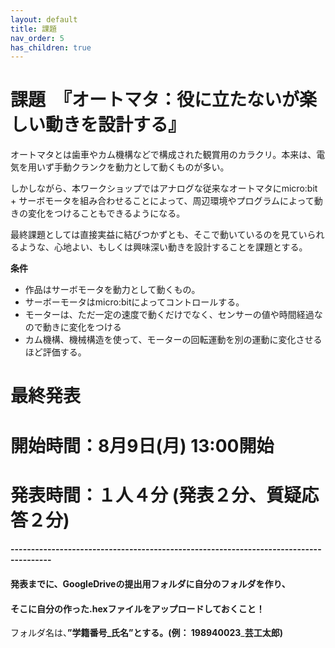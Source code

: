 ```yaml
---
layout: default
title: 課題
nav_order: 5
has_children: true
---
```


# 課題　『オートマタ：役に立たないが楽しい動きを設計する』

オートマタとは歯車やカム機構などで構成された観賞用のカラクリ。本来は、電気を用いず手動クランクを動力として動くものが多い。

しかしながら、本ワークショップではアナログな従来なオートマタにmicro:bit + サーボモータを組み合わせることによって、周辺環境やプログラムによって動きの変化をつけることもできるようになる。

最終課題としては直接実益に結びつかずとも、そこで動いているのを見ていられるような、心地よい、もしくは興味深い動きを設計することを課題とする。

**条件**

* 作品はサーボモータを動力として動くもの。
* サーボーモータはmicro:bitによってコントロールする。
* モーターは、ただ一定の速度で動くだけでなく、センサーの値や時間経過なので動きに変化をつける
* カム機構、機械構造を使って、モーターの回転運動を別の運動に変化させるほど評価する。

# 最終発表

# 開始時間：8月9日(月) 13:00開始

# 発表時間：１人４分 \(発表２分、質疑応答２分\)

#### --------------------------------------------------------------------------------------

#### 発表までに、GoogleDriveの提出用フォルダに自分のフォルダを作り、

#### そこに自分の作った.hexファイルをアップロードしておくこと！

フォルダ名は、**”学籍番号\_氏名”**とする。**\(例： 198940023**\_**芸工太郎\)**
